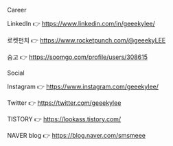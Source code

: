 Career

LinkedIn 👉 https://www.linkedin.com/in/geeekylee/

로켓펀치 👉 https://www.rocketpunch.com/@geeekyLEE

숨고 👉 https://soomgo.com/profile/users/308615

Social

Instagram 👉 https://www.instagram.com/geeekylee/

Twitter 👉 https://twitter.com/geeekylee

TISTORY 👉 https://lookass.tistory.com/

NAVER blog 👉 https://blog.naver.com/smsmeee